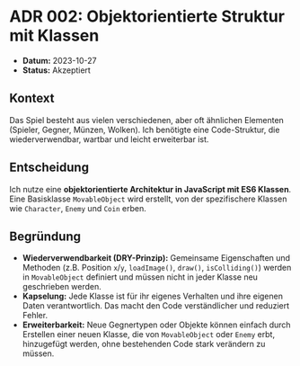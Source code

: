 # ADR 002: Objektorientierte Struktur mit Klassen
-   **Datum:** 2023-10-27
-   **Status:** Akzeptiert

## Kontext
Das Spiel besteht aus vielen verschiedenen, aber oft ähnlichen Elementen (Spieler, Gegner, Münzen, Wolken). 
Ich benötigte eine Code-Struktur, die wiederverwendbar, wartbar und leicht erweiterbar ist.

## Entscheidung
Ich nutze eine **objektorientierte Architektur in JavaScript mit ES6 Klassen**. 
Eine Basisklasse `MovableObject` wird erstellt, von der spezifischere Klassen wie `Character`, `Enemy` und `Coin` erben.

## Begründung
-   **Wiederverwendbarkeit (DRY-Prinzip):** 
    Gemeinsame Eigenschaften und Methoden (z.B. Position `x`/`y`, `loadImage()`, `draw()`, `isColliding()`) werden in `MovableObject` definiert
    und müssen nicht in jeder Klasse neu geschrieben werden.
-   **Kapselung:** 
    Jede Klasse ist für ihr eigenes Verhalten und ihre eigenen Daten verantwortlich.
    Das macht den Code verständlicher und reduziert Fehler.
-   **Erweiterbarkeit:** 
    Neue Gegnertypen oder Objekte können einfach durch Erstellen einer neuen Klasse,
    die von `MovableObject` oder `Enemy` erbt, hinzugefügt werden, ohne bestehenden Code stark verändern zu müssen.
